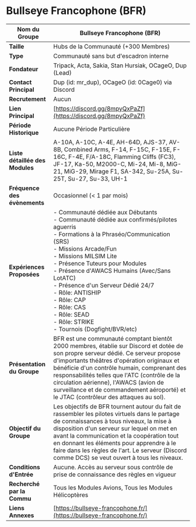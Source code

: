 # Bullseye Francophone (BFR)

| **Nom du Groupe**       | Bullseye Francophone (BFR)           |
|-------------------------|-------------------------------------|
| **Taille**              | Hubs de la Communauté (+300 Membres) |
| **Type**                | Communauté sans but d'escadron interne |
| **Fondateur**           | Tripack, Acta, Sakia, Stan Hursiak, OCageO, Dup (Lead) |
| **Contact Principal**   | Dup (id: mr_dup), OCageO (id: 0Cage0) via Discord |
| **Recrutement**         | Aucun                              |
| **Lien Principal**      | [https://discord.gg/8mpyQxPaZf](https://discord.gg/8mpyQxPaZf) |
| **Période Historique**  | Aucune Période Particulière        |
| **Liste détaillée des Modules** | A-10A, A-10C, A-4E, AH-64D, AJS-37, AV-8B, Combined Arms, F-14, F-15C, F-15E, F-16C, F-4E, F/A-18C, Flamming Cliffs (FC3), JF-17, Ka-50, M2000-C, Mi-24, Mi-8, MiG-21, MiG-29, Mirage F1, SA-342, Su-25A, Su-25T, Su-27, Su-33, UH-1 |
| **Fréquence des évènements** | Occasionnel (< 1 par mois)         |
| **Expériences Proposées** | - Communauté dédiée aux Débutants <br/> - Communauté dédiée aux confirmés/pilotes aguerris <br/> - Formations à la Phraséo/Communication (SRS) <br/> - Missions Arcade/Fun <br/> - Missions MILSIM Lite <br/> - Présence Tuteurs pour Modules <br/> - Présence d'AWACS Humains (Avec/Sans LotATC) <br/> - Présence d'un Serveur Dédié 24/7 <br/> - Rôle: ANTISHIP <br/> - Rôle: CAP <br/> - Rôle: CAS <br/> - Rôle: SEAD <br/> - Rôle: STRIKE <br/> - Tournois (Dogfight/BVR/etc) |
| **Présentation du Groupe** | BFR est une communauté comptant bientôt 2000 membres, établie sur Discord et dotée de son propre serveur dédié. Ce serveur propose d'importants théâtres d'opération originaux et bénéficie d'un contrôle humain, comprenant des responsabilités telles que l'ATC (contrôle de la circulation aérienne), l'AWACS (avion de surveillance et de commandement aéroporté) et le JTAC (contrôleur des attaques au sol). |
| **Objectif du Groupe**  | Les objectifs de BFR tournent autour du fait de rassembler les pilotes virtuels dans le partage de connaissances à tous niveaux, la mise à disposition d'un serveur sur lequel on met en avant la communication et la coopération tout en donnant les éléments pour apprendre à le faire dans les règles de l'art. Le serveur (Discord comme DCS) se veut ouvert à tous les niveaux. |
| **Conditions d'Entrée** | Aucune. Accès au serveur sous contrôle de prise de connaissance des règles en vigueur |
| **Recherché par la Commu** | Tous les Modules Avions, Tous les Modules Hélicoptères |
| **Liens Annexes**       | [https://bullseye-francophone.fr/](https://bullseye-francophone.fr/) |
